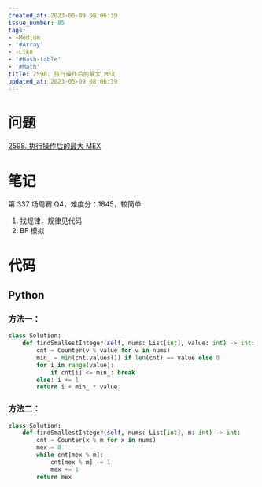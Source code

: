 ```yaml
---
created_at: 2023-05-09 08:06:39
issue_number: 85
tags:
- ~Medium
- '#Array'
- -Like
- '#Hash-table'
- '#Math'
title: 2598. 执行操作后的最大 MEX
updated_at: 2023-05-09 08:06:39
---
```


# 问题

[2598. 执行操作后的最大 MEX](https://leetcode.cn/problems/smallest-missing-non-negative-integer-after-operations/)

# 笔记

第 337 场周赛 Q4，难度分：1845，较简单

1. 找规律，规律见代码
2. BF 模拟

# 代码

## Python

### 方法一：

```python
class Solution:
    def findSmallestInteger(self, nums: List[int], value: int) -> int:
        cnt = Counter(v % value for v in nums)
        min_ = min(cnt.values()) if len(cnt) == value else 0
        for i in range(value):
            if cnt[i] <= min_: break
        else: i += 1
        return i + min_ * value
```

### 方法二：

```python
class Solution:
    def findSmallestInteger(self, nums: List[int], m: int) -> int:
        cnt = Counter(x % m for x in nums)
        mex = 0
        while cnt[mex % m]:
            cnt[mex % m] -= 1
            mex += 1
        return mex
```
